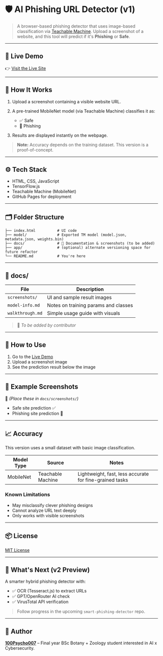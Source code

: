 # 🛡️ AI Phishing URL Detector (v1)

> A browser-based phishing detector that uses image-based classification via [Teachable Machine](https://teachablemachine.withgoogle.com/). Upload a screenshot of a website, and this tool will predict if it's **Phishing** or **Safe**.

---

## 📌 Live Demo

👉 [Visit the Live Site](https://100psycho007.github.io/ai-phishing-url-detector/)

---

## 📸 How It Works

1. Upload a screenshot containing a visible website URL.
2. A pre-trained MobileNet model (via Teachable Machine) classifies it as:

   * ✅ Safe
   * 🚫 Phishing
3. Results are displayed instantly on the webpage.

> **Note:** Accuracy depends on the training dataset. This version is a proof-of-concept.

---

## ⚙️ Tech Stack

* HTML, CSS, JavaScript
* TensorFlow\.js
* Teachable Machine (MobileNet)
* GitHub Pages for deployment

---

## 🗂️ Folder Structure

```
├── index.html          # UI code
├── model/              # Exported TM model (model.json, metadata.json, weights.bin)
├── docs/               # 📄 Documentation & screenshots (to be added)
├── app/                # (optional) alternate versioning space for future refactor
└── README.md           # You're here
```

---

## 📁 docs/

| File             | Description                          |
| ---------------- | ------------------------------------ |
| `screenshots/`   | UI and sample result images          |
| `model-info.md`  | Notes on training params and classes |
| `walkthrough.md` | Simple usage guide with visuals      |

> 📝 *To be added by contributor*

---

## 🚀 How to Use

1. Go to the [Live Demo](https://100psycho007.github.io/ai-phishing-url-detector/)
2. Upload a screenshot image
3. See the prediction result below the image

---

## 🧪 Example Screenshots

📍 *(Place these in `docs/screenshots/`)*

* Safe site prediction ✅
* Phishing site prediction 🚫

---

## 📈 Accuracy

This version uses a small dataset with basic image classification.

| Model Type | Source            | Notes                                                   |
| ---------- | ----------------- | ------------------------------------------------------- |
| MobileNet  | Teachable Machine | Lightweight, fast, less accurate for fine-grained tasks |

### Known Limitations

* May misclassify clever phishing designs
* Cannot analyze URL text deeply
* Only works with visible screenshots

---

## 📦 License

[MIT License](LICENSE)

---

## 🚧 What's Next (v2 Preview)

A smarter hybrid phishing detector with:

* ✅ OCR (Tesseract.js) to extract URLs
* ✅ GPT/OpenRouter AI check
* ✅ VirusTotal API verification

> Follow progress in the upcoming `smart-phishing-detector` repo.

---

## 👤 Author

**[100Psycho007](https://github.com/100Psycho007)** – Final year BSc Botany + Zoology student interested in AI x Cybersecurity.
